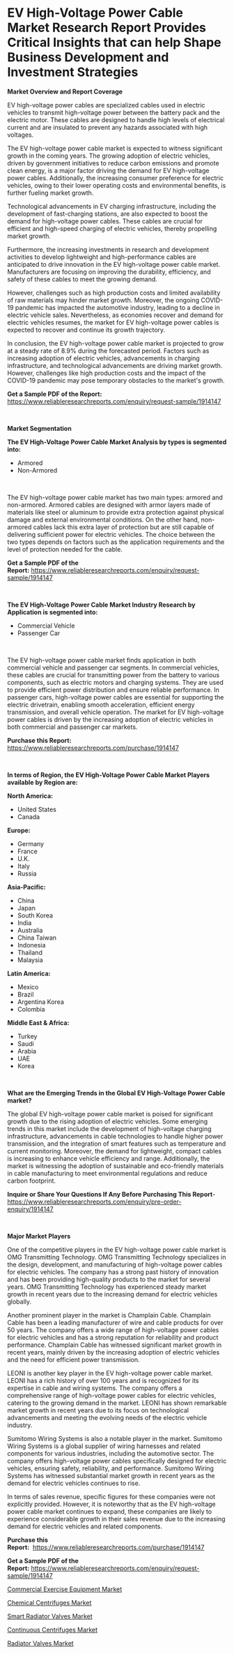 <p><h1>EV High-Voltage Power Cable Market Research Report Provides Critical Insights that can help Shape Business Development and Investment Strategies</h1></p><p><strong>Market Overview and Report Coverage</strong></p>
<p><p>EV high-voltage power cables are specialized cables used in electric vehicles to transmit high-voltage power between the battery pack and the electric motor. These cables are designed to handle high levels of electrical current and are insulated to prevent any hazards associated with high voltages.</p><p>The EV high-voltage power cable market is expected to witness significant growth in the coming years. The growing adoption of electric vehicles, driven by government initiatives to reduce carbon emissions and promote clean energy, is a major factor driving the demand for EV high-voltage power cables. Additionally, the increasing consumer preference for electric vehicles, owing to their lower operating costs and environmental benefits, is further fueling market growth.</p><p>Technological advancements in EV charging infrastructure, including the development of fast-charging stations, are also expected to boost the demand for high-voltage power cables. These cables are crucial for efficient and high-speed charging of electric vehicles, thereby propelling market growth.</p><p>Furthermore, the increasing investments in research and development activities to develop lightweight and high-performance cables are anticipated to drive innovation in the EV high-voltage power cable market. Manufacturers are focusing on improving the durability, efficiency, and safety of these cables to meet the growing demand.</p><p>However, challenges such as high production costs and limited availability of raw materials may hinder market growth. Moreover, the ongoing COVID-19 pandemic has impacted the automotive industry, leading to a decline in electric vehicle sales. Nevertheless, as economies recover and demand for electric vehicles resumes, the market for EV high-voltage power cables is expected to recover and continue its growth trajectory.</p><p>In conclusion, the EV high-voltage power cable market is projected to grow at a steady rate of 8.9% during the forecasted period. Factors such as increasing adoption of electric vehicles, advancements in charging infrastructure, and technological advancements are driving market growth. However, challenges like high production costs and the impact of the COVID-19 pandemic may pose temporary obstacles to the market's growth.</p></p>
<p><strong>Get a Sample PDF of the Report:</strong> <a href="https://www.reliableresearchreports.com/enquiry/request-sample/1914147">https://www.reliableresearchreports.com/enquiry/request-sample/1914147</a></p>
<p>&nbsp;</p>
<p><strong>Market Segmentation</strong></p>
<p><strong>The EV High-Voltage Power Cable Market Analysis by types is segmented into:</strong></p>
<p><ul><li>Armored</li><li>Non-Armored</li></ul></p>
<p>&nbsp;</p>
<p><p>The EV high-voltage power cable market has two main types: armored and non-armored. Armored cables are designed with armor layers made of materials like steel or aluminum to provide extra protection against physical damage and external environmental conditions. On the other hand, non-armored cables lack this extra layer of protection but are still capable of delivering sufficient power for electric vehicles. The choice between the two types depends on factors such as the application requirements and the level of protection needed for the cable.</p></p>
<p><strong>Get a Sample PDF of the Report:</strong>&nbsp;<a href="https://www.reliableresearchreports.com/enquiry/request-sample/1914147">https://www.reliableresearchreports.com/enquiry/request-sample/1914147</a></p>
<p>&nbsp;</p>
<p><strong>The EV High-Voltage Power Cable Market Industry Research by Application is segmented into:</strong></p>
<p><ul><li>Commercial Vehicle</li><li>Passenger Car</li></ul></p>
<p>&nbsp;</p>
<p><p>The EV high-voltage power cable market finds application in both commercial vehicle and passenger car segments. In commercial vehicles, these cables are crucial for transmitting power from the battery to various components, such as electric motors and charging systems. They are used to provide efficient power distribution and ensure reliable performance. In passenger cars, high-voltage power cables are essential for supporting the electric drivetrain, enabling smooth acceleration, efficient energy transmission, and overall vehicle operation. The market for EV high-voltage power cables is driven by the increasing adoption of electric vehicles in both commercial and passenger car markets.</p></p>
<p><strong>Purchase this Report:</strong>&nbsp; <a href="https://www.reliableresearchreports.com/purchase/1914147">https://www.reliableresearchreports.com/purchase/1914147</a></p>
<p>&nbsp;</p>
<p><strong>In terms of Region, the EV High-Voltage Power Cable Market Players available by Region are:</strong></p>
<p>
    <p> <strong> North America: </strong>
        <ul>
            <li>United States</li>
            <li>Canada</li>
        </ul>
        </p> 
    <p> <strong> Europe: </strong>
        <ul>
            <li>Germany</li>
            <li>France</li>
            <li>U.K.</li>
            <li>Italy</li>
            <li>Russia</li>
        </ul>
        </p> 
    <p> <strong> Asia-Pacific: </strong>
        <ul>
            <li>China</li>
            <li>Japan</li>
            <li>South Korea</li>
            <li>India</li>
            <li>Australia</li>
            <li>China Taiwan</li>
            <li>Indonesia</li>
            <li>Thailand</li>
            <li>Malaysia</li>
        </ul>
        </p> 
    <p> <strong> Latin America: </strong>
        <ul>
            <li>Mexico</li>
            <li>Brazil</li>
            <li>Argentina Korea</li>
            <li>Colombia</li>
        </ul>
        </p> 
    <p> <strong> Middle East & Africa: </strong>
        <ul>
            <li>Turkey</li>
            <li>Saudi</li>
            <li>Arabia</li>
            <li>UAE</li>
            <li>Korea</li>
        </ul>
    </p>
    </p>
<p>&nbsp;</p>
<p><strong>What are the Emerging Trends in the Global EV High-Voltage Power Cable market?</strong></p>
<p><p>The global EV high-voltage power cable market is poised for significant growth due to the rising adoption of electric vehicles. Some emerging trends in this market include the development of high-voltage charging infrastructure, advancements in cable technologies to handle higher power transmission, and the integration of smart features such as temperature and current monitoring. Moreover, the demand for lightweight, compact cables is increasing to enhance vehicle efficiency and range. Additionally, the market is witnessing the adoption of sustainable and eco-friendly materials in cable manufacturing to meet environmental regulations and reduce carbon footprint.</p></p>
<p><strong>Inquire or Share Your Questions If Any Before Purchasing This Report</strong>- <a href="https://www.reliableresearchreports.com/enquiry/pre-order-enquiry/1914147">https://www.reliableresearchreports.com/enquiry/pre-order-enquiry/1914147</a></p>
<p>&nbsp;</p>
<p><strong>Major Market Players</strong></p>
<p><p>One of the competitive players in the EV high-voltage power cable market is OMG Transmitting Technology. OMG Transmitting Technology specializes in the design, development, and manufacturing of high-voltage power cables for electric vehicles. The company has a strong past history of innovation and has been providing high-quality products to the market for several years. OMG Transmitting Technology has experienced steady market growth in recent years due to the increasing demand for electric vehicles globally.</p><p>Another prominent player in the market is Champlain Cable. Champlain Cable has been a leading manufacturer of wire and cable products for over 50 years. The company offers a wide range of high-voltage power cables for electric vehicles and has a strong reputation for reliability and product performance. Champlain Cable has witnessed significant market growth in recent years, mainly driven by the increasing adoption of electric vehicles and the need for efficient power transmission.</p><p>LEONI is another key player in the EV high-voltage power cable market. LEONI has a rich history of over 100 years and is recognized for its expertise in cable and wiring systems. The company offers a comprehensive range of high-voltage power cables for electric vehicles, catering to the growing demand in the market. LEONI has shown remarkable market growth in recent years due to its focus on technological advancements and meeting the evolving needs of the electric vehicle industry.</p><p>Sumitomo Wiring Systems is also a notable player in the market. Sumitomo Wiring Systems is a global supplier of wiring harnesses and related components for various industries, including the automotive sector. The company offers high-voltage power cables specifically designed for electric vehicles, ensuring safety, reliability, and performance. Sumitomo Wiring Systems has witnessed substantial market growth in recent years as the demand for electric vehicles continues to rise.</p><p>In terms of sales revenue, specific figures for these companies were not explicitly provided. However, it is noteworthy that as the EV high-voltage power cable market continues to expand, these companies are likely to experience considerable growth in their sales revenue due to the increasing demand for electric vehicles and related components.</p></p>
<p><strong>Purchase this Report:</strong>&nbsp;&nbsp;<a href="https://www.reliableresearchreports.com/purchase/1914147">https://www.reliableresearchreports.com/purchase/1914147</a></p>
<p></p>
<p><strong>Get a Sample PDF of the Report:</strong>&nbsp;<a href="https://www.reliableresearchreports.com/enquiry/request-sample/1914147">https://www.reliableresearchreports.com/enquiry/request-sample/1914147</a></p>
<p><p><a href="https://www.linkedin.com/pulse/commercial-exercise-equipment-market-research-report-provides-9vbyf/">Commercial Exercise Equipment Market</a></p><p><a href="https://medium.com/@marieriley2012/chemical-centrifuges-market-research-report-its-history-and-forecast-2023-to-2030-80d5566eaa9a">Chemical Centrifuges Market</a></p><p><a href="https://www.linkedin.com/pulse/smart-radiator-valves-market-size-growth-forecast-from-ptfzf/">Smart Radiator Valves Market</a></p><p><a href="https://medium.com/@juliecastro06/continuous-centrifuges-market-the-key-to-successful-business-strategy-forecast-till-2030-961caf80a508">Continuous Centrifuges Market</a></p><p><a href="https://www.linkedin.com/pulse/radiator-valves-market-size-2023-2030-global-industrial-nsjhf/">Radiator Valves Market</a></p></p>